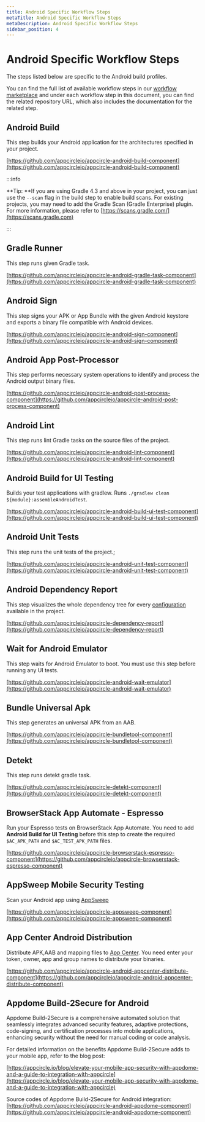 ```yaml
---
title: Android Specific Workflow Steps
metaTitle: Android Specific Workflow Steps
metaDescription: Android Specific Workflow Steps
sidebar_position: 4
---
```

# Android Specific Workflow Steps

The steps listed below are specific to the Android build profiles.

You can find the full list of available workflow steps in our [workflow marketplace](https://github.com/appcircleio/appcircle-workflow-components) and under each workflow step in this document, you can find the related repository URL, which also includes the documentation for the related step.

## Android Build

This step builds your Android application for the architectures specified in your project.

[https://github.com/appcircleio/appcircle-android-build-component](https://github.com/appcircleio/appcircle-android-build-component)

:::info


**Tip: **If you are using Gradle 4.3 and above in your project, you can just use the `--scan` flag in the build step to enable build scans. For existing projects, you may need to add the Gradle Scan (Gradle Enterprise) plugin. For more information, please refer to [https://scans.gradle.com/](https://scans.gradle.com)

:::

## Gradle Runner

This step runs given Gradle task.

[https://github.com/appcircleio/appcircle-android-gradle-task-component](https://github.com/appcircleio/appcircle-android-gradle-task-component)

## Android Sign

This step signs your APK or App Bundle with the given Android keystore and exports a binary file compatible with Android devices.

[https://github.com/appcircleio/appcircle-android-sign-component](https://github.com/appcircleio/appcircle-android-sign-component)


## Android App Post-Processor

This step performs necessary system operations to identify and process the Android output binary files.

[https://github.com/appcircleio/appcircle-android-post-process-component](https://github.com/appcircleio/appcircle-android-post-process-component)

## Android Lint

This step runs lint Gradle tasks on the source files of the project.

[https://github.com/appcircleio/appcircle-android-lint-component](https://github.com/appcircleio/appcircle-android-lint-component)

## Android Build for UI Testing

Builds your test applications with gradlew. Runs `./gradlew clean ${module}:assembleAndroidTest`.

[https://github.com/appcircleio/appcircle-android-build-ui-test-component](https://github.com/appcircleio/appcircle-android-build-ui-test-component)

## Android Unit Tests

This step runs the unit tests of the project.;

[https://github.com/appcircleio/appcircle-android-unit-test-component](https://github.com/appcircleio/appcircle-android-unit-test-component)

## Android Dependency Report

This step visualizes the whole dependency tree for every [configuration](https://docs.gradle.org/current/userguide/declaring\_dependencies.html#sec:what-are-dependency-configurations) available in the project.

[https://github.com/appcircleio/appcircle-dependency-report](https://github.com/appcircleio/appcircle-dependency-report)

## Wait for Android Emulator

This step waits for Android Emulator to boot. You must use this step before running any UI tests.

[https://github.com/appcircleio/appcircle-android-wait-emulator](https://github.com/appcircleio/appcircle-android-wait-emulator)

## Bundle Universal Apk

This step generates an universal APK from an AAB.

[https://github.com/appcircleio/appcircle-bundletool-component](https://github.com/appcircleio/appcircle-bundletool-component)

## Detekt

This step runs detekt gradle task.

[https://github.com/appcircleio/appcircle-detekt-component](https://github.com/appcircleio/appcircle-detekt-component)

## BrowserStack App Automate - Espresso

Run your Espresso tests on BrowserStack App Automate. You need to add **Android Build for UI Testing** before this step to create the required `$AC_APK_PATH` and `$AC_TEST_APK_PATH` files.

[https://github.com/appcircleio/appcircle-browserstack-espresso-component](https://github.com/appcircleio/appcircle-browserstack-espresso-component)

## AppSweep Mobile Security Testing

Scan your Android app using [AppSweep](https://appsweep.guardsquare.com)

[https://github.com/appcircleio/appcircle-appsweep-component](https://github.com/appcircleio/appcircle-appsweep-component)

## App Center Android Distribution

Distribute APK,AAB and mapping files to [App Center](https://appcenter.ms/). You need enter your token, owner, app and group names to distribute your binaries.

[https://github.com/appcircleio/appcircle-android-appcenter-distribute-component](https://github.com/appcircleio/appcircle-android-appcenter-distribute-component)

## Appdome Build-2Secure for Android

Appdome Build-2Secure is a comprehensive automated solution that seamlessly integrates advanced security features, adaptive protections, code-signing, and certification processes into mobile applications, enhancing security without the need for manual coding or code analysis.

For detailed information on the benefits Appdome Build-2Secure adds to your mobile app, refer to the blog post:

[https://appcircle.io/blog/elevate-your-mobile-app-security-with-appdome-and-a-guide-to-integration-with-appcircle](https://appcircle.io/blog/elevate-your-mobile-app-security-with-appdome-and-a-guide-to-integration-with-appcircle)

Source codes of Appdome Build-2Secure for Android integration:
[https://github.com/appcircleio/appcircle-android-appdome-component](https://github.com/appcircleio/appcircle-android-appdome-component)